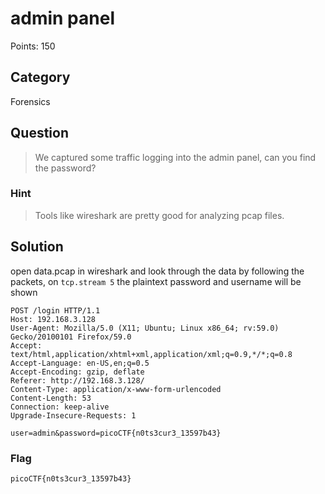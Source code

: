 # admin panel
Points: 150

## Category
Forensics

## Question
>We captured some traffic logging into the admin panel, can you find the password?

### Hint
>Tools like wireshark are pretty good for analyzing pcap files.

## Solution
open data.pcap in wireshark and look through the data by following the packets, on `tcp.stream 5` the plaintext password and username will be shown
```
POST /login HTTP/1.1
Host: 192.168.3.128
User-Agent: Mozilla/5.0 (X11; Ubuntu; Linux x86_64; rv:59.0) Gecko/20100101 Firefox/59.0
Accept: text/html,application/xhtml+xml,application/xml;q=0.9,*/*;q=0.8
Accept-Language: en-US,en;q=0.5
Accept-Encoding: gzip, deflate
Referer: http://192.168.3.128/
Content-Type: application/x-www-form-urlencoded
Content-Length: 53
Connection: keep-alive
Upgrade-Insecure-Requests: 1

user=admin&password=picoCTF{n0ts3cur3_13597b43}
```

### Flag
`picoCTF{n0ts3cur3_13597b43}`

